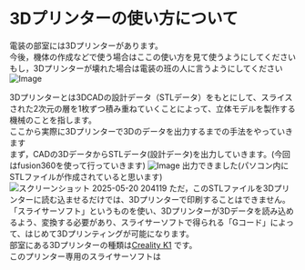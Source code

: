 # 3Dプリンターの使い方について
電装の部室には3Dプリンターがあります。  
今後，機体の作成などで使う場合はここの使い方を見て使うようにしてください  
もし，3Dプリンターが壊れた場合は電装の班の人に言うようにしてください  
![Image](https://github.com/user-attachments/assets/00366d2b-4866-4f94-afe1-720174874db3)

3Dプリンターとは3DCADの設計データ（STLデータ）をもとにして、スライスされた2次元の層を1枚ずつ積み重ねていくことによって、立体モデルを製作する機械のことを指します。  
ここから実際に3Dプリンターで3Dのデータを出力するまでの手法をやっていきます  
まず，CADの3DデータからSTLデータ(設計データ)を出力していきます。(今回はfusion360を使って行っていきます)
![Image](https://github.com/user-attachments/assets/b077b12c-01b2-4398-833d-048cf5336343)
出力できました(パソコン内にSTLファイルが作成されていると思います)
![スクリーンショット 2025-05-20 204119](https://github.com/user-attachments/assets/6ab74eb4-025f-4399-ae65-b22ac4bbae89)
ただ，このSTLファイルを3Dプリンターに読む込ませるだけでは、3Dプリンターで印刷することはできません。  
「スライサーソフト」というものを使い、3Dプリンターが3Dデータを読み込めるよう、変換する必要があり、スライサーソフトで得られる「Gコード」によって、はじめて3Dプリンティングが可能になります。  
部室にある3Dプリンターの種類は[Creality K1](https://www.creality.com/jp/products/creality-k1-3d-printer) です。  
このプリンター専用のスライサーソフトは

